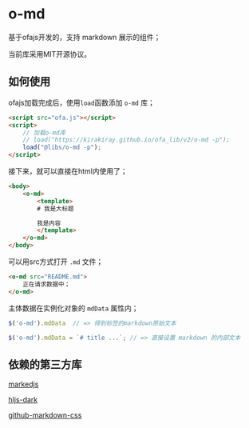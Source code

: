 # o-md

基于ofajs开发的，支持 markdown 展示的组件；

当前库采用MIT开源协议。

## 如何使用

ofajs加载完成后，使用`load`函数添加 `o-md` 库；

```html
<script src="ofa.js"></script>
<script>
    // 加载o-md库
    // load("https://kirakiray.github.io/ofa_lib/v2/o-md -p");
    load("@libs/o-md -p");
</script>
```

接下来，就可以直接在html内使用了；

```html
<body>
    <o-md>
        <template>
        # 我是大标题

        我是内容
        </template>
    </o-md>
</body>
```

可以用src方式打开 `.md` 文件；

```html
<o-md src="README.md">
    正在请求数据中；
</o-md>
```

主体数据在实例化对象的 `mdData` 属性内；


```javascript
$('o-md').mdData  // => 得到标签的markdown原始文本

$('o-md').mdData = `# title ...`; // => 直接设置 markdown 的内部文本
```

## 依赖的第三方库

[markedjs](https://github.com/markedjs/marked)

[hljs-dark](https://github.com/dracula/highlightjs)

[github-markdown-css](https://github.com/sindresorhus/github-markdown-css)